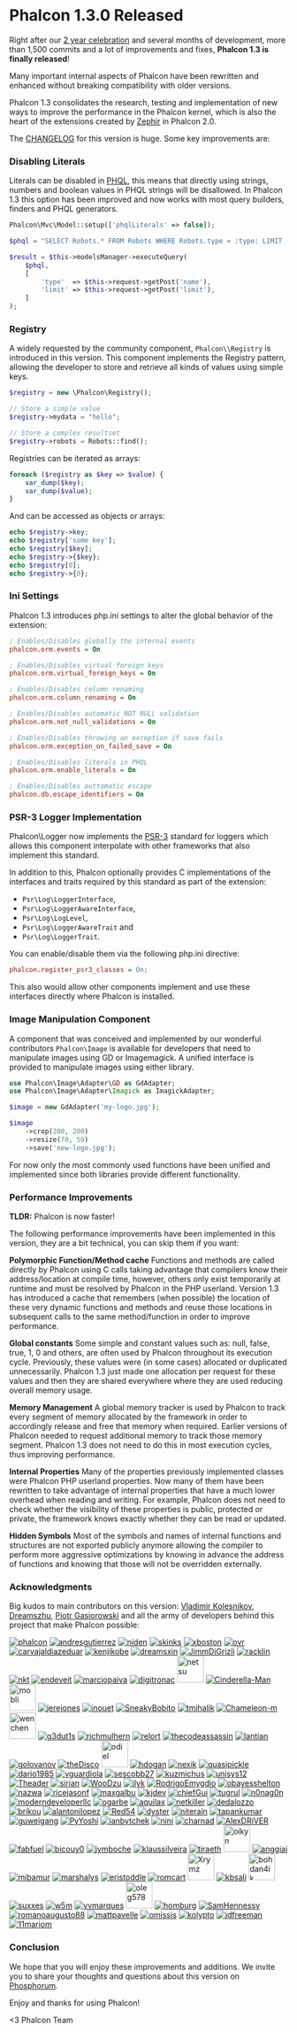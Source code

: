 Phalcon 1.3.0 Released
======================

Right after our [2 year celebration](https://blog.phalconphp.com/post/3acec916ae9c026594fe0562ef3013be2cf47247) and several months of development, more than 1,500 commits and a lot of improvements and fixes, **Phalcon 1.3 is finally released**!

Many important internal aspects of Phalcon have been rewritten and enhanced without breaking compatibility with older versions.

Phalcon 1.3 consolidates the research, testing and implementation of new ways to improve the performance in the Phalcon kernel, which is also the heart of the extensions created by [Zephir](http://blog.zephir-lang.com/) in Phalcon 2.0.

The [CHANGELOG](https://github.com/phalcon/cphalcon/blob/master/CHANGELOG) for this version is huge. Some key improvements are:

### Disabling Literals

Literals can be disabled in [PHQL](https://docs.phalconphp.com/en/latest/reference/phql.html), this means that directly using strings, numbers and boolean values in PHQL strings will be disallowed. In Phalcon 1.3 this option has been improved and now works with most query builders, finders and PHQL generators.

```php
Phalcon\Mvc\Model::setup(['phqlLiterals' => false]);

$phql = "SELECT Robots.* FROM Robots WHERE Robots.type = :type: LIMIT :limit:";

$result = $this->modelsManager->executeQuery(
    $phql,
    [
        'type'  => $this->request->getPost('name'),
        'limit' => $this->request->getPost('limit'),
    ]
);
```

### Registry

A widely requested by the community component, `Phalcon\\Registry` is introduced in this version. This component implements the Registry pattern, allowing the developer to store and retrieve all kinds of values using simple keys.

```php
$registry = new \Phalcon\Registry();

// Store a simple value
$registry->mydata = "hello";

// Store a complex resultset
$registry->robots = Robots::find();
```

Registries can be iterated as arrays:

```php
foreach ($registry as $key => $value) {
    var_dump($key);
    var_dump($value);
}
```

And can be accessed as objects or arrays:

```php
echo $registry->key;
echo $registry['some key'];
echo $registry[$key];
echo $registry->{$key};
echo $registry[0];
echo $registry->{0};
```

### Ini Settings

Phalcon 1.3 introduces php.ini settings to alter the global behavior of the extension:

```ini
; Enables/Disables globally the internal events
phalcon.orm.events = On

; Enables/Disables virtual foreign keys
phalcon.orm.virtual_foreign_keys = On

; Enables/Disables column renaming
phalcon.orm.column_renaming = On

; Enables/Disables automatic NOT NULL validation
phalcon.orm.not_null_validations = On

; Enables/Disables throwing an exception if save fails
phalcon.orm.exception_on_failed_save = On

; Enables/Disables literals in PHQL
phalcon.orm.enable_literals = On

; Enables/Disables auttomatic escape
phalcon.db.escape_identifiers = On
```

### PSR-3 Logger Implementation

Phalcon\\Logger now implements the [PSR-3](http://www.php-fig.org/psr/psr-3/) standard for loggers which allows this component interpolate with other frameworks that also implement this standard.

In addition to this, Phalcon optionally provides C implementations of the interfaces and traits required by this standard as part of the extension:

- `Psr\Log\LoggerInterface`,
- `Psr\Log\LoggerAwareInterface`,
- `Psr\Log\LogLevel`,
- `Psr\Log\LoggerAwareTrait` and
- `Psr\Log\LoggerTrait`.

You can enable/disable them via the following php.ini directive:

```ini
phalcon.register_psr3_classes = On;
```

This also would allow other components implement and use these interfaces directly where Phalcon is installed.

### Image Manipulation Component

A component that was conceived and implemented by our wonderful contributors `Phalcon\Image` is available for developers that need to manipulate images using GD or Imagemagick. A unified interface is provided to manipulate images using either library.

```php
use Phalcon\Image\Adapter\GD as GdAdapter;
use Phalcon\Image\Adapter\Imagick as ImagickAdapter;

$image = new GdAdapter('my-logo.jpg');

$image
    ->crop(200, 200)
    ->resize(70, 50)
    ->save('new-logo.jpg');
```

For now only the most commonly used functions have been unified and implemented since both libraries provide different functionality.

### Performance Improvements

**TLDR:** Phalcon is now faster!

The following performance improvements have been implemented in this version, they are a bit technical, you can skip them if you want:

**Polymorphic Function/Method cache**
Functions and methods are called directly by Phalcon using C calls taking advantage that compilers know their address/location at compile time, however, others only exist temporarily at runtime and must be resolved by Phalcon in the PHP userland. Version 1.3 has introduced a cache that remembers (when possible) the location of these very dynamic functions and methods and reuse those locations in subsequent calls to the same method/function in order to improve performance.

**Global constants**
Some simple and constant values such as: null, false, true, 1, 0 and others, are often used by Phalcon throughout its execution cycle. Previously, these values were (in some cases) allocated or duplicated unnecessarily. Phalcon 1.3 just made one allocation per request for these values and then they are shared everywhere where they are used reducing overall memory usage.

**Memory Management**
A global memory tracker is used by Phalcon to track every segment of memory allocated by the framework in order to accordingly release and free that memory when required. Earlier versions of Phalcon needed to request additional memory to track those memory segment. Phalcon 1.3 does not need to do this in most execution cycles, thus improving performance.

**Internal Properties**
Many of the properties previously implemented classes were Phalcon PHP userland properties. Now many of them have been rewritten to take advantage of internal properties that have a much lower overhead when reading and writing. For example, Phalcon does not need to check whether the visibility of these properties is public, protected or private, the framework knows exactly whether they can be read or updated.

**Hidden Symbols**
Most of the symbols and names of internal functions and structures are not exported publicly anymore allowing the compiler to perform more aggressive optimizations by knowing in advance the address of functions and knowing that those will not be overridden externally.

### Acknowledgments

Big kudos to main contributors on this version: [Vladimir Kolesnikov](https://github.com/sjinks), [Dreamszhu](https://github.com/dreamsxin), [Piotr Gasiorowski](https://github.com/WooDzu) and all the army of developers behind this project that make Phalcon possible:

[![phalcon](https://avatars.githubusercontent.com/u/1221505?s=48)](https://github.com/phalcon "phalcon")
[![andresgutierrez](https://avatars.githubusercontent.com/u/213590?s=48)](https://github.com/andresgutierrez "andresgutierrez")
[![niden](https://avatars.githubusercontent.com/u/1073784?s=48)](https://github.com/niden "niden")
[![skinks](https://1.gravatar.com/avatar/f267e1bd107e7a9a8ed60b40493d69b6?d=https%3A%2F%2Fidenticons.github.com%2F687df531e2219852e1c9576ff9010958.png&r=x&s=48)](https://github.com/sjinks "sjinks")
[![xboston](https://avatars.githubusercontent.com/u/201306?s=48)](https://github.com/xboston "xboston")
[![ovr](https://avatars.githubusercontent.com/u/572096?s=48)](https://github.com/ovr "ovr")
[![carvajaldiazeduar](https://avatars.githubusercontent.com/u/1197509?s=48)](https://github.com/carvajaldiazeduar "carvajaldiazeduar")
[![kenjikobe](https://avatars.githubusercontent.com/u/2137523?s=48)](https://github.com/kenjikobe "kenjikobe")
[![dreamsxin](https://avatars.githubusercontent.com/u/314295?s=48)](https://github.com/dreamsxin "dreamsxin")
[![JimmDiGrizli](https://avatars.githubusercontent.com/u/5743712?s=48)](https://github.com/JimmDiGrizli "JimmDiGrizli")
[![racklin](https://avatars.githubusercontent.com/u/21985?s=48)](https://github.com/racklin "racklin")
[![nkt](https://avatars.githubusercontent.com/u/3505878?s=48)](https://github.com/nkt "nkt")
[![endeveit](https://avatars.githubusercontent.com/u/197781?s=48)](https://github.com/endeveit "endeveit")
[![marciopaiva](https://avatars.githubusercontent.com/u/1004306?s=48)](https://github.com/marciopaiva "marciopaiva")
[![digitronac](https://avatars.githubusercontent.com/u/4385803?s=48)](https://github.com/digitronac "digitronac")
<a href="https://github.com/netstu"><img src="https://avatars.githubusercontent.com/u/1104194?" title="netsu" style="height: 48px; width: 48px;" /></a>
[![Cinderella-Man](https://avatars.githubusercontent.com/u/1019893?s=48)](https://github.com/Cinderella-Man "Cinderella-Man")
<a href="https://github.com/mobli"><img src="https://avatars.githubusercontent.com/u/1165083?" title="mobli" style="height: 48px; width: 48px;" /></a>
[![jerejones](https://avatars.githubusercontent.com/u/1229385?s=48)](https://github.com/jerejones "jerejones")
[![inouet](https://avatars.githubusercontent.com/u/2936687?s=48)](https://github.com/inouet "inouet")
[![SneakyBobito](https://avatars.githubusercontent.com/u/3215399?s=48)](https://github.com/SneakyBobito "SneakyBobito")
[![tmihalik](https://avatars.githubusercontent.com/u/440762?s=48)](https://github.com/tmihalik "tmihalik")
[![Chameleon-m](https://avatars.githubusercontent.com/u/3199615?s=48)](https://github.com/Chameleon-m "Chameleon-m")
<a href="https://github.com/wenchen"><img src="https://avatars.githubusercontent.com/u/959457?" title="wenchen" style="height: 48px; width: 48px;" /></a>
[![g3dut1s](https://avatars.githubusercontent.com/u/1171173?s=48)](https://github.com/g3dut1s "g3dut1s")
[![richmulhern](https://avatars.githubusercontent.com/u/1664673?s=48)](https://github.com/richmulhern "richmulhern")
[![relort](https://avatars.githubusercontent.com/u/200741?s=48)](https://github.com/relort "relort")
[![thecodeassassin](https://avatars.githubusercontent.com/u/939775?s=48)](https://github.com/thecodeassassin "thecodeassassin")
[![lantian](https://avatars.githubusercontent.com/u/535545?s=48)](https://github.com/lantian "lantian")
[![golovanov](https://avatars.githubusercontent.com/u/363810?s=48)](https://github.com/golovanov "golovanov")
[![theDisco](https://avatars.githubusercontent.com/u/199368?s=48)](https://github.com/theDisco "theDisco")
<a href="https://github.com/odiel"><img src="https://avatars.githubusercontent.com/u/1323583?" title="odiel" style="height: 48px; width: 48px;" /></a>
[![hdogan](https://avatars.githubusercontent.com/u/777820?s=48)](https://github.com/hdogan "hdogan")
[![nexik](https://avatars.githubusercontent.com/u/70645?s=48)](https://github.com/nexik "nexik")
[![quasipickle](https://avatars.githubusercontent.com/u/1377105?s=48)](https://github.com/quasipickle "quasipickle")
[![dario1985](https://avatars.githubusercontent.com/u/495006?s=48)](https://github.com/dario1985 "dario1985")
[![vguardiola](https://avatars.githubusercontent.com/u/572270?s=48)](https://github.com/vguardiola "vguardiola")
[![sescobb27](https://avatars.githubusercontent.com/u/1157892?s=48)](https://github.com/sescobb27 "sescobb27")
[![kuzmichus](https://avatars.githubusercontent.com/u/430747?s=48)](https://github.com/kuzmichus "kuzmichus")
[![unisys12](https://avatars.githubusercontent.com/u/2092931?s=48)](https://github.com/unisys12 "unisys12")
[![Theader](https://avatars.githubusercontent.com/u/3450760?s=48)](https://github.com/Theader "Theader")
[![sirian](https://avatars.githubusercontent.com/u/897643?s=48)](https://github.com/sirian "sirian")
[![WooDzu](https://avatars.githubusercontent.com/u/2228236?s=48)](https://github.com/WooDzu "WooDzu")
[![ilyk](https://avatars.githubusercontent.com/u/797411?s=48)](https://github.com/ilyk "ilyk")
[![RodrigoEmygdio](https://avatars.githubusercontent.com/u/231096?s=48)](https://github.com/RodrigoEmygdio "RodrigoEmygdio")
[![obayesshelton](https://avatars.githubusercontent.com/u/628720?s=48)](https://github.com/obayesshelton "obayesshelton")
[![nazwa](https://avatars.githubusercontent.com/u/4353913?s=48)](https://github.com/nazwa "nazwa")
[![ricejasonf](https://avatars.githubusercontent.com/u/2257044?s=48)](https://github.com/ricejasonf "ricejasonf")
[![maxgalbu](https://avatars.githubusercontent.com/u/1782571?s=48)](https://github.com/maxgalbu "maxgalbu")
[![kjdev](https://avatars.githubusercontent.com/u/465132?s=48)](https://github.com/kjdev "kjdev")
[![chiefGui](https://avatars.githubusercontent.com/u/1330257?s=48)](https://github.com/chiefGui "chiefGui")
[![tugrul](https://avatars.githubusercontent.com/u/163442?s=48)](https://github.com/tugrul "tugrul")
[![n0nag0n](https://avatars.githubusercontent.com/u/2322095?s=48)](https://github.com/n0nag0n "n0nag0n")
[![moderndeveloperllc](https://avatars.githubusercontent.com/u/1920405?s=48)](https://github.com/moderndeveloperllc "moderndeveloperllc")
[![ogarbe](https://avatars.githubusercontent.com/u/1395245?s=48)](https://github.com/ogarbe "ogarbe")
[![aquilax](https://avatars.githubusercontent.com/u/328067?s=48)](https://github.com/aquilax "aquilax")
[![netkiller](https://avatars.githubusercontent.com/u/245179?s=48)](https://github.com/netkiller "netkiller")
[![dedalozzo](https://avatars.githubusercontent.com/u/311248?s=48)](https://github.com/dedalozzo "dedalozzo")
[![brikou](https://avatars.githubusercontent.com/u/383212?s=48)](https://github.com/brikou "brikou")
[![alantonilopez](https://avatars.githubusercontent.com/u/2019783?s=48)](https://github.com/alantonilopez "alantonilopez")
[![Red54](https://avatars.githubusercontent.com/u/2240638?s=48)](https://github.com/Red54 "Red54")
[![dyster](https://avatars.githubusercontent.com/u/828219?s=48)](https://github.com/dyster "dyster")
[![niterain](https://avatars.githubusercontent.com/u/16836?s=48)](https://github.com/niterain "niterain")
[![tapankumar](https://avatars.githubusercontent.com/u/734522?s=48)](https://github.com/tapankumar "tapankumar")
[![guweigang](https://avatars.githubusercontent.com/u/178500?s=48)](https://github.com/guweigang "guweigang")
[![PyYoshi](https://avatars.githubusercontent.com/u/467255?s=48)](https://github.com/PyYoshi "PyYoshi")
[![ianbytchek](https://avatars.githubusercontent.com/u/1086845?s=48)](https://github.com/ianbytchek "ianbytchek")
[![nini](https://avatars.githubusercontent.com/u/184490?s=48)](https://github.com/nini "nini")
[![charnad](https://avatars.githubusercontent.com/u/458014?s=48)](https://github.com/charnad "charnad")
[![AlexDRiVER](https://avatars.githubusercontent.com/u/837355?s=48)](https://github.com/AlexDRiVER "AlexDRiVER")
[![fabfuel](https://avatars.githubusercontent.com/u/1582291?s=48)](https://github.com/fabfuel "fabfuel")
[![bicouy0](https://avatars.githubusercontent.com/u/174636?s=48)](https://github.com/bicouy0 "bicouy0")
[![jymboche](https://avatars.githubusercontent.com/u/241406?s=48)](https://github.com/jymboche "jymboche")
[![klaussilveira](https://avatars.githubusercontent.com/u/467729?s=48)](https://github.com/klaussilveira "klaussilveira")
[![tiraeth](https://avatars.githubusercontent.com/u/52669?s=48)](https://github.com/tiraeth "tiraeth")
<a href="https://github.com/oikyn"><img src="https://avatars.githubusercontent.com/u/1610541?" title="oikyn" style="height: 48px; width: 48px;" /></a>
[![anggiaj](https://avatars.githubusercontent.com/u/367079?s=48)](https://github.com/anggiaj "anggiaj")
[![mibamur](https://avatars.githubusercontent.com/u/2369894?s=48)](https://github.com/mibamur "mibamur")
[![marshalys](https://avatars.githubusercontent.com/u/344530?s=48)](https://github.com/marshalys "marshalys")
[![eristoddle](https://avatars.githubusercontent.com/u/1260650?s=48)](https://github.com/eristoddle "eristoddle")
[![romcart](https://avatars.githubusercontent.com/u/225970?s=48)](https://github.com/romcart "romcart")
<a href="https://github.com/Xrymz"><img src="https://avatars.githubusercontent.com/u/309405?" title="Xrymz" style="height: 48px; width: 48px;" /></a>
[![kbsali](https://avatars.githubusercontent.com/u/53676?s=48)](https://github.com/kbsali "kbsali")
<a href="https://github.com/bohdan4ik"><img src="https://avatars.githubusercontent.com/u/533048?" title="bohdan4ik" style="height: 48px; width: 48px;" /></a>
[![suxxes](https://avatars.githubusercontent.com/u/141334?s=48)](https://github.com/suxxes "suxxes")
[![w5m](https://avatars.githubusercontent.com/u/3670388?s=48)](https://github.com/w5m "w5m")
[![yvmarques](https://avatars.githubusercontent.com/u/176204?s=48)](https://github.com/yvmarques "yvmarques")
<a href="https://github.com/oleg578"><img src="https://avatars.githubusercontent.com/u/2156733?" title="oleg578" style="height: 48px; width: 48px;" /></a>
[![homburg](https://avatars.githubusercontent.com/u/235886?s=48)](https://github.com/homburg "homburg")
[![SamHennessy](https://avatars.githubusercontent.com/u/119867?s=48)](https://github.com/SamHennessy "SamHennessy")
[![romanoaugusto88](https://avatars.githubusercontent.com/u/996810?s=48)](https://github.com/romanoaugusto88 "romanoaugusto88")
[![mattpavelle](https://avatars.githubusercontent.com/u/867516?s=48)](https://github.com/mattpavelle "mattpavelle")
[![omissis](https://avatars.githubusercontent.com/u/197604?s=48)](https://github.com/omissis "omissis")
[![kolypto](https://avatars.githubusercontent.com/u/2234216?s=48)](https://github.com/kolypto "kolypto")
[![jdfreeman](https://avatars.githubusercontent.com/u/2651238?s=48)](https://github.com/jdfreeman "jdfreeman")
[![11mariom](https://avatars.githubusercontent.com/u/552506?s=48)](https://github.com/11mariom "11mariom")

### Conclusion

We hope that you will enjoy these improvements and additions. We invite you to share your thoughts and questions about this version on [Phosphorum](https://forum.phalconphp.com/).

Enjoy and thanks for using Phalcon!


<3 Phalcon Team
